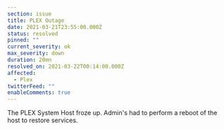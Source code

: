 ```yaml
---
section: issue
title: PLEX Outage
date: 2021-03-21T23:55:00.000Z
status: resolved
pinned: ""
current_severity: ok
max_severity: down
duration: 20mn
resolved_on: 2021-03-22T00:14:00.000Z
affected:
  - Plex
twitterFeed: ""
enableComments: true
---
```

The PLEX System Host froze up. Admin's had to perform a reboot of the host to restore services.